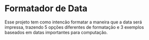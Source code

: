 # Formatador de Data
Esse projeto tem como intencão formatar a maneira que a data será impressa, trazendo 5 opções diferentes de formatação e 3 exemplos baseados em datas importantes para computação.
